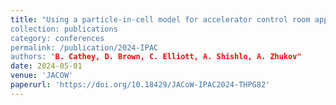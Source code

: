 ```yaml
---
title: "Using a particle-in-cell model for accelerator control room applications,”
collection: publications
category: conferences
permalink: /publication/2024-IPAC
authors: "B. Cathey, D. Brown, C. Elliott, A. Shishlo, A. Zhukov" 
date: 2024-05-01
venue: 'JACOW'
paperurl: 'https://doi.org/10.18429/JACoW-IPAC2024-THPG82' 
---
```

